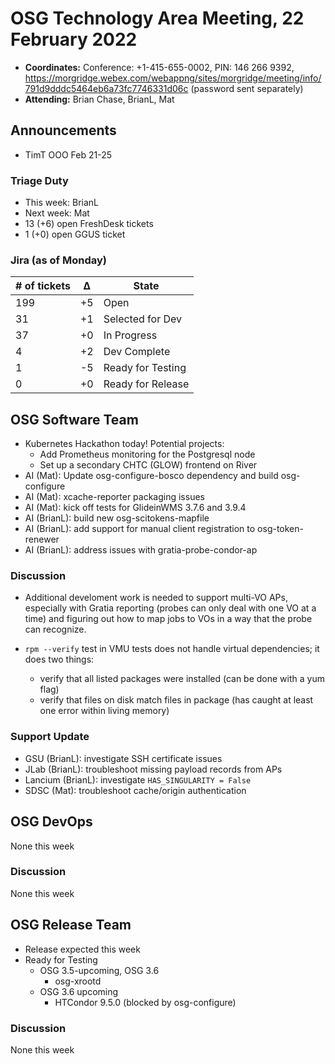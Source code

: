 # OSG Technology Area Meeting, 22 February 2022

-   **Coordinates:** Conference: +1-415-655-0002, PIN: 146 266 9392,
    <https://morgridge.webex.com/webappng/sites/morgridge/meeting/info/791d9dddc5464eb6a73fc7746331d06c> (password sent separately)
-   **Attending:** Brian Chase, BrianL, Mat

## Announcements

- TimT OOO Feb 21-25

### Triage Duty

-   This week: BrianL
-   Next week: Mat
-   13 (+6) open FreshDesk tickets
-   1 (+0) open GGUS ticket

### Jira (as of Monday)

| # of tickets | &Delta; | State             |
|--------------|---------|-------------------|
| 199          | +5      | Open              |
| 31           | +1      | Selected for Dev  |
| 37           | +0      | In Progress       |
| 4            | +2      | Dev Complete      |
| 1            | -5      | Ready for Testing |
| 0            | +0      | Ready for Release |

## OSG Software Team

-   Kubernetes Hackathon today! Potential projects:
    -   Add Prometheus monitoring for the Postgresql node
    -   Set up a secondary CHTC (GLOW) frontend on River
-   AI (Mat): Update osg-configure-bosco dependency and build osg-configure
-   AI (Mat): xcache-reporter packaging issues
-   AI (Mat): kick off tests for GlideinWMS 3.7.6 and 3.9.4
-   AI (BrianL): build new osg-scitokens-mapfile
-   AI (BrianL): add support for manual client registration to osg-token-renewer
-   AI (BrianL): address issues with gratia-probe-condor-ap

### Discussion

-   Additional develoment work is needed to support multi-VO APs, especially with Gratia reporting
    (probes can only deal with one VO at a time) and figuring out how to map jobs to VOs in a way
    that the probe can recognize.

-   `rpm --verify` test in VMU tests does not handle virtual dependencies; it does two things:
    -   verify that all listed packages were installed (can be done with a yum flag)
    -   verify that files on disk match files in package (has caught at least one error within living memory)



### Support Update

- GSU (BrianL): investigate SSH certificate issues
- JLab (BrianL): troubleshoot missing payload records from APs
- Lancium (BrianL): investigate `HAS_SINGULARITY = False`
- SDSC (Mat): troubleshoot cache/origin authentication

## OSG DevOps

None this week

### Discussion

None this week

## OSG Release Team

-   Release expected this week
-   Ready for Testing
    -   OSG 3.5-upcoming, OSG 3.6
        -   osg-xrootd
    -   OSG 3.6 upcoming
        -   HTCondor 9.5.0 (blocked by osg-configure)

### Discussion

None this week
